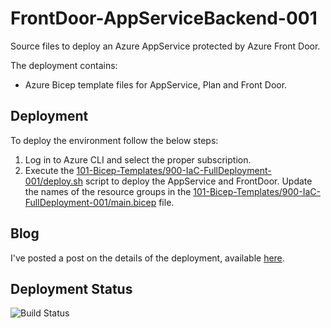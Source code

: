 # FrontDoor-AppServiceBackend-001
Source files to deploy an Azure AppService protected by Azure Front Door.

The deployment contains:
* Azure Bicep template files for AppService, Plan and Front Door.

## Deployment
To deploy the environment follow the below steps:

1. Log in to Azure CLI and select the proper subscription.
2. Execute the [101-Bicep-Templates/900-IaC-FullDeployment-001/deploy.sh](https://github.com/cpolydorou/BicepSamples/blob/main/AKS%20-PrivateCluster-001/101-Bicep-Templates/900-IaC-FullDeployment-001/deploy.sh) script to deploy the AppService and FrontDoor. Update the names of the resource groups in the [101-Bicep-Templates/900-IaC-FullDeployment-001/main.bicep](https://github.com/cpolydorou/BicepSamples/blob/main/AKS%20-PrivateCluster-001/101-Bicep-Templates/900-IaC-FullDeployment-001/main.bicep) file.

## Blog
I've posted a post on the details of the deployment, available [here](https://blog.cpolydorou.net/2022/06/protecting-appservice-using-front-door.html).


## Deployment Status
![Build Status](https://vsrm.dev.azure.com/christospolydorou/_apis/public/Release/badge/a8001c7b-70d1-4fd4-b4b5-ab1a8bbbc570/6/6)
